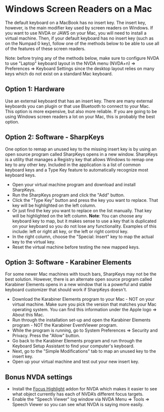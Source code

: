 # Windows Screen Readers on a Mac

The default keyboard on a MacBook has no insert key. The insert key, however, is the main modifier key used by screen readers on Windows. If you want to use NVDA or JAWS on your Mac, you will need to install a virtual machine. Then, if your default keyboard has no insert key (such as on the Numpad 0 key), follow one of the methods below to be able to use all of the features of these screen readers.

Note: before trying any of the methods below, make sure to configure NVDA to use "Laptop" keyboard layout in the NVDA menu (NVDA+n) => Preferences => Keyboard Settings since the desktop layout relies on many keys which do not exist on a standard Mac keyboard.

## Option 1: Hardware

Use an external keyboard that has an insert key. There are many external keyboards you can plugin or that use Bluetooth to connect to your Mac. This option is more expensive, but also more reliable. If you are going to be using Windows screen readers a lot on your Mac, this is probably the best option.

## Option 2: Software - SharpKeys

One option to remap an unused key to the missing insert key is by using an open source program called SharpKeys opens in a new window. SharpKeys is a utility that manages a Registry key that allows Windows to remap one key to any other key. Included in the application is a list of common keyboard keys and a Type Key feature to automatically recognize most keyboard keys.

- Open your virtual machine program and download and install SharpKeys.
- Run the SharpKeys program and click the "Add" button.
- Click the "Type Key" button and press the key you want to replace. That key will be highlighted on the left column.
- Or just find the key you want to replace on the list manually. That key will be highlighted on the left column. <b>Note</b>: You can choose any keyboard key to map, but it makes sense to use a key that is duplicated on your keyboard so you do not lose any functionality. Examples of this include: left or right alt key, or the left or right control key.
- In the right column, choose the "Special: Insert" key to map the actual key to the virtual key.
- Reset the virtual machine before testing the new mapped keys.

## Option 3: Software - Karabiner Elements

For some newer Mac machines with touch bars, SharpKeys may not be the best solution. However, there is an alternate open source program called Karabiner Elements opens in a new window that is a powerful and stable keyboard customizer that should work if SharpKeys doesn't.

- Download the Karabiner Elements program to your Mac - NOT on your virtual machine. Make sure you pick the version that matches your Mac operating system. You can find this information under the Apple logo => About this Mac.
- Run through the installation set-up and open the Karabiner Elements program - NOT the Karabiner EventViewer program.
- While the program is running, go to System Preferences => Security and Privacy. Press the "Allow" button.
- Go back to the Karabiner Elements program and run through the Keyboard Setup Assistant to find your computer's keyboard.
- Next, go to the "Simple Modifications" tab to map an unused key to the insert key.
- Open up your virtual machine and test out your new insert key.

## Bonus NVDA settings

- Install the [Focus Highlight](https://addons.nvda-project.org/addons/focusHighlight.en.html) addon for NVDA which makes it easier to see what object currently has each of NVDA’s different focus targets.
- Enable the "Speech Viewer" log window via NVDA Menu => Tools => Speech Viewer so you can see what NVDA is saying more easily.
